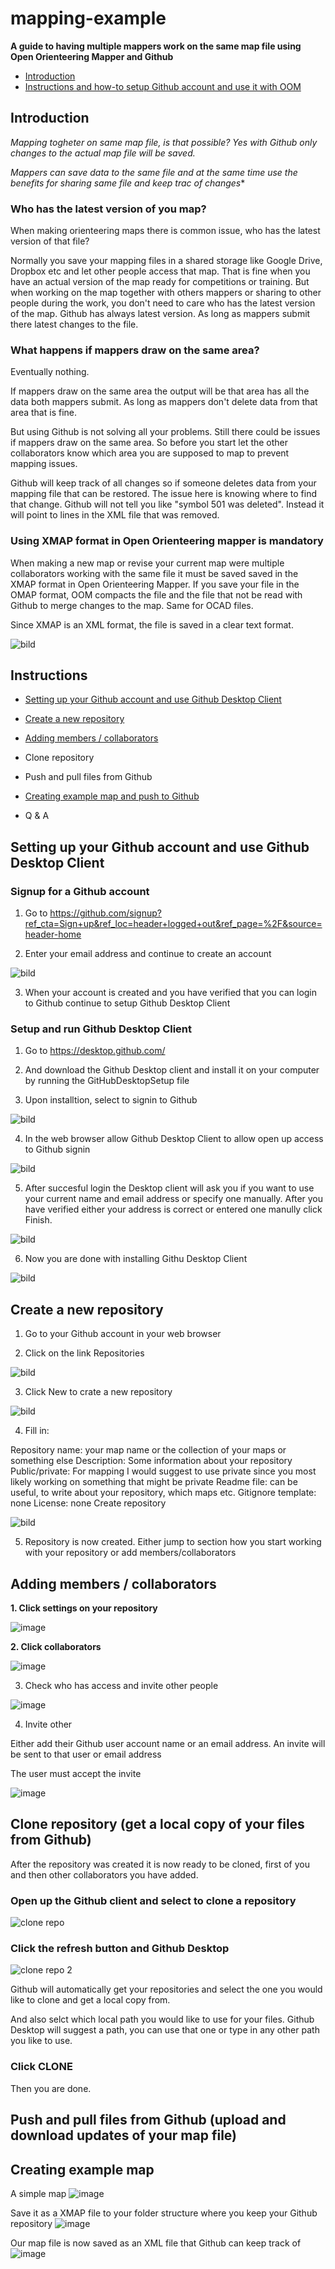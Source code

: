 # mapping-example

**A guide to having multiple mappers work on the same map file using Open Orienteering Mapper and Github**

- [Introduction](https://github.com/henrikopersson/mapping-example/blob/main/README.md#introduction)
- [Instructions and how-to setup Github account and use it with OOM](https://github.com/henrikopersson/mapping-example/blob/main/README.md#instructions)



## Introduction
*Mapping togheter on same map file, is that possible? Yes with Github only changes to the actual map file will be saved.*

*Mappers can save data to the same file and at the same time use the benefits for sharing same file and keep trac of changes**


### Who has the latest version of you map?

When making orienteering maps there is common issue, who has the latest version of that file? 

Normally you save your mapping files in a shared storage like Google Drive, Dropbox etc and let other people access that map. That is fine when you have an actual version of the map ready for competitions or training. But when working on the map together with others mappers or sharing to other people during the work, you don't need to care who has the latest version of the map. Github has always latest version. As long as mappers submit there latest changes to the file.


### What happens if mappers draw on the same area? ###

Eventually nothing.

If mappers draw on the same area the output will be that area has all the data both mappers submit.
As long as mappers don't delete data from that area that is fine. 

But using Github is not solving all your problems. Still there could be issues if mappers draw on the same area. So before you start let the other collaborators know which area you are supposed to map to prevent mapping issues.

Github will keep track of all changes so if someone deletes data from your mapping file that can be restored. The issue here is knowing where to find that change. Github will not tell you like "symbol 501 was deleted". Instead it will point to lines in the XML file that was removed.


### Using XMAP format in Open Orienteering mapper is mandatory ###

When making a new map or revise your current map were multiple collaborators working with the same file it must be saved saved in the XMAP format in Open Orienteering Mapper. If you save your file in the OMAP format, OOM compacts the file and the file that not be read with Github to merge changes to the map. Same for OCAD files. 

Since XMAP is an XML format, the file is saved in a clear text format.

![bild](https://user-images.githubusercontent.com/72732333/196690935-b5aafcdf-f917-42ca-a27e-608df78b1ef0.png)




## Instructions

- [Setting up your Github account and use Github Desktop Client](https://github.com/henrikopersson/mapping-example/blob/main/README.md#setting-up-your-github-account-and-use-github-desktop-client)

- [Create a new repository](https://github.com/henrikopersson/mapping-example/blob/main/README.md#create-a-new-repository)

- [Adding members / collaborators](https://github.com/henrikopersson/mapping-example/blob/main/README.md#adding-members--collaborators)

- Clone repository

- Push and pull files from Github

- [Creating example map and push to Github](https://github.com/henrikopersson/mapping-example#creating-example-map)

- Q & A


## Setting up your Github account and use Github Desktop Client



### Signup for a Github account

1. Go to https://github.com/signup?ref_cta=Sign+up&ref_loc=header+logged+out&ref_page=%2F&source=header-home

2. Enter your email address and continue to create an account

![bild](https://user-images.githubusercontent.com/5741093/195793640-6c245635-78fc-4e6f-9edd-be6afd486431.png)

3. When your account is created and you have verified that you can login to Github continue to setup Github Desktop Client


### Setup and run Github Desktop Client

1. Go to https://desktop.github.com/

2. And download the Github Desktop client and install it on your computer by running the GitHubDesktopSetup file

3. Upon installtion, select to signin to Github

![bild](https://user-images.githubusercontent.com/5741093/195795570-89f19c40-9c16-459f-b813-ca3e457ba48f.png)

4. In the web browser allow Github Desktop Client to allow open up access to Github signin

![bild](https://user-images.githubusercontent.com/5741093/195796075-cba42037-a44b-49a6-82b5-f698089a693e.png)

5. After succesful login the Desktop client will ask you if you want to use your current name and email address or specify one manually. After you have verified either your address is correct or entered one manully click Finish.

![bild](https://user-images.githubusercontent.com/5741093/195796498-bdc164be-296b-49ae-8555-863c6e818730.png)

6. Now you are done with installing Githu Desktop Client

![bild](https://user-images.githubusercontent.com/5741093/195796809-cf0efbb6-f996-4c76-8ef2-0425c10d15c0.png)

## Create a new repository

1. Go to your Github account in your web browser

2. Click on the link Repositories

![bild](https://user-images.githubusercontent.com/72732333/196682951-5dfd0f83-a873-4755-8006-595b16bf3725.png)

3. Click New to crate a new repository

![bild](https://user-images.githubusercontent.com/72732333/196683052-5da052bd-3c92-4856-8a17-5f6873359270.png)

4. Fill in:

Repository name: your map name or the collection of your maps or something else
Description: Some information about your repository
Public/private: For mapping I would suggest to use private since you most likely working on something that might be private
Readme file: can be useful, to write about your repository, which maps etc.
Gitignore template: none
License: none
Create repository

![bild](https://user-images.githubusercontent.com/72732333/196683937-6a83f41c-1151-4a3a-99f7-2941dc5adf00.png)

5. Repository is now created. Either jump to section how you start working with your repository or add members/collaborators


## Adding members / collaborators

**1. Click settings on your repository**

![image](https://user-images.githubusercontent.com/5741093/196257378-d7f75f4b-203d-4266-98c6-d06b7dbaddaf.png)

**2. Click collaborators**

![image](https://user-images.githubusercontent.com/5741093/196257491-deef829e-2f54-4e29-a58e-43ee5e1c9295.png)

3. Check who has access and invite other people

![image](https://user-images.githubusercontent.com/5741093/196257579-edb3a702-9c1c-4d63-bc4c-3d1d0dde24c1.png)

4. Invite other

Either add their Github user account name or an email address. An invite will be sent to that user or email address

The user must accept the invite 

![image](https://user-images.githubusercontent.com/5741093/196257764-5ba7ee63-f162-4d05-bdb4-a3955ba26229.png)


## Clone repository (get a local copy of your files from Github)

After the repository was created it is now ready to be cloned, first of you and then other collaborators you have added.

### Open up the Github client and select to clone a repository ###

![clone repo](https://user-images.githubusercontent.com/72732333/210184324-36ee9518-f1d4-4d83-a0d9-d0544de9dfca.png)

### Click the refresh button and Github Desktop ###

![clone repo 2](https://user-images.githubusercontent.com/72732333/210184379-4bf001b6-cfe0-4346-8ee3-e04436e23469.png)

Github will automatically get your repositories and select the one you would like to clone and get a local copy from.

And also selct which local path you would like to use for your files. Github Desktop will suggest a path, you can use that one or type in any other path you like to use.

### Click CLONE ###

Then you are done.


## Push and pull files from Github (upload and download updates of your map file)

## Creating example map

A simple map 
![image](https://user-images.githubusercontent.com/5741093/196256390-a757ce10-3f73-4bdc-868d-5aea1ec48b94.png)

Save it as a XMAP file to your folder structure where you keep your Github repository
![image](https://user-images.githubusercontent.com/5741093/196256611-4d49ad0b-b8cc-4b91-bfe3-8020f39c85bc.png)

Our map file is now saved as an XML file that Github can keep track of
![image](https://user-images.githubusercontent.com/5741093/196256975-177526c9-6828-4a0d-85b1-75af62c21b2a.png)


